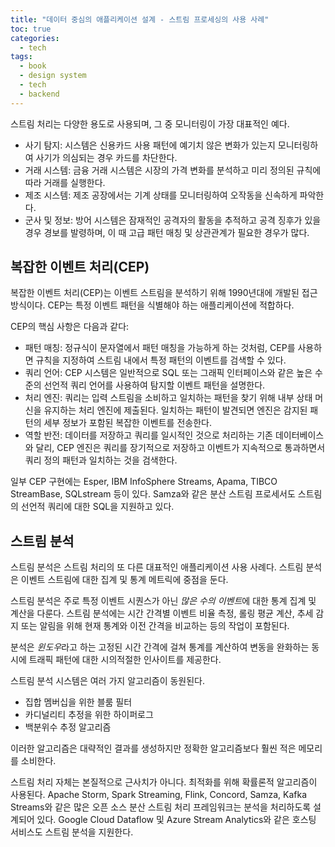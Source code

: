 ```yaml
---
title: "데이터 중심의 애플리케이션 설계 - 스트림 프로세싱의 사용 사례"
toc: true
categories:
  - tech
tags:
  - book
  - design system
  - tech
  - backend
---
```


스트림 처리는 다양한 용도로 사용되며, 그 중 모니터링이 가장 대표적인 예다.

- 사기 탐지: 시스템은 신용카드 사용 패턴에 예기치 않은 변화가 있는지 모니터링하여 사기가 의심되는 경우 카드를 차단한다.
- 거래 시스템: 금융 거래 시스템은 시장의 가격 변화를 분석하고 미리 정의된 규칙에 따라 거래를 실행한다.
- 제조 시스템: 제조 공장에서는 기계 상태를 모니터링하여 오작동을 신속하게 파악한다.
- 군사 및 정보: 방어 시스템은 잠재적인 공격자의 활동을 추적하고 공격 징후가 있을 경우 경보를 발령하며, 이 때 고급 패턴 매칭 및 상관관계가 필요한 경우가 많다.

## 복잡한 이벤트 처리(CEP)

복잡한 이벤트 처리(CEP)는 이벤트 스트림을 분석하기 위해 1990년대에 개발된 접근 방식이다.
CEP는 특정 이벤트 패턴을 식별해야 하는 애플리케이션에 적합하다.

CEP의 핵심 사항은 다음과 같다:

- 패턴 매칭: 정규식이 문자열에서 패턴 매칭을 가능하게 하는 것처럼, CEP를 사용하면 규칙을 지정하여 스트림 내에서 특정 패턴의 이벤트를 검색할 수 있다.
- 쿼리 언어: CEP 시스템은 일반적으로 SQL 또는 그래픽 인터페이스와 같은 높은 수준의 선언적 쿼리 언어를 사용하여 탐지할 이벤트 패턴을 설명한다.
- 처리 엔진: 쿼리는 입력 스트림을 소비하고 일치하는 패턴을 찾기 위해 내부 상태 머신을 유지하는 처리 엔진에 제출된다. 일치하는 패턴이 발견되면 엔진은 감지된 패턴의 세부 정보가 포함된 복잡한 이벤트를 전송한다.
- 역할 반전: 데이터를 저장하고 쿼리를 일시적인 것으로 처리하는 기존 데이터베이스와 달리, CEP 엔진은 쿼리를 장기적으로 저장하고 이벤트가 지속적으로 통과하면서 쿼리 정의 패턴과 일치하는 것을 검색한다.

일부 CEP 구현에는 Esper, IBM InfoSphere Streams, Apama, TIBCO StreamBase, SQLstream 등이 있다.
Samza와 같은 분산 스트림 프로세서도 스트림의 선언적 쿼리에 대한 SQL을 지원하고 있다.

## 스트림 분석

스트림 분석은 스트림 처리의 또 다른 대표적인 애플리케이션 사용 사례다.
스트림 분석은 이벤트 스트림에 대한 집계 및 통계 메트릭에 중점을 둔다.

스트림 분석은 주로 특정 이벤트 시퀀스가 아닌 *많은 수의 이벤트*에 대한 통계 집계 및 계산을 다룬다.
스트림 분석에는 시간 간격별 이벤트 비율 측정, 롤링 평균 계산, 추세 감지 또는 알림을 위해 현재 통계와 이전 간격을 비교하는 등의 작업이 포함된다.

분석은 *윈도우*라고 하는 고정된 시간 간격에 걸쳐 통계를 계산하여 변동을 완화하는 동시에 트래픽 패턴에 대한 시의적절한 인사이트를 제공한다.

스트림 분석 시스템은 여러 가지 알고리즘이 동원된다.

- 집합 멤버십을 위한 블룸 필터
- 카디널리티 추정을 위한 하이퍼로그
- 백분위수 추정 알고리즘

이러한 알고리즘은 대략적인 결과를 생성하지만 정확한 알고리즘보다 훨씬 적은 메모리를 소비한다.

스트림 처리 자체는 본질적으로 근사치가 아니다.
최적화를 위해 확률론적 알고리즘이 사용된다.
Apache Storm, Spark Streaming, Flink, Concord, Samza, Kafka Streams와 같은 많은 오픈 소스 분산 스트림 처리 프레임워크는 분석을 처리하도록 설계되어 있다. Google Cloud Dataflow 및 Azure Stream Analytics와 같은 호스팅 서비스도 스트림 분석을 지원한다.
